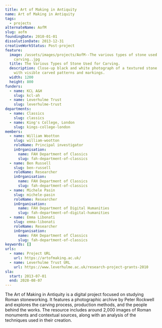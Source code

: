 ```yaml
---
title: Art of Making in Antiquity
name: Art of Making in Antiquity
tags:
  - projects
alternateName: AofM
slug: aofm
foundingDate: 2010-01-01
dissolutionDate: 2013-12-31
creativeWorkStatus: Post-project
feature:
  image: /assets/images/projects/AofM--The various types of stone used for
    carving..jpg
  title: The Various Types of Stone Used for Carving.
  description: Close-up black and white photograph of a textured stone surface
    with visible carved patterns and markings.
  width: 1200
  height: 800
funders:
  - name: KCL A&H
    slug: kcl-ah
  - name: Leverhulme Trust
    slug: leverhulme-trust
departments:
  - name: Classics
    slug: classics
  - name: King's College, London
    slug: kings-college-london
members:
  - name: William Wootton
    slug: william-wootton
    roleName: Principal investigator
    inOrganisation:
      name: FAH Department of Classics
      slug: fah-department-of-classics
  - name: Ben Russell
    slug: ben-russell
    roleName: Researcher
    inOrganisation:
      name: FAH Department of Classics
      slug: fah-department-of-classics
  - name: Michele Pasin
    slug: michele-pasin
    roleName: Researcher
    inOrganisation:
      name: FAH Department of Digital Humanities
      slug: fah-department-of-digital-humanities
  - name: Emma Libonati
    slug: emma-libonati
    roleName: Researcher
    inOrganisation:
      name: FAH Department of Classics
      slug: fah-department-of-classics
keywords: []
urls:
  - name: Project URL
    url: https://artofmaking.ac.uk/
  - name: Leverhulme Trust URL
    url: https://www.leverhulme.ac.uk/research-project-grants-2010
sla:
  start: 2013-07-01
  end: 2028-08-07
---
```


The Art of Making in Antiquity is a digital project focused on studying Roman stoneworking. It features a photographic archive by Peter Rockwell and explores the carving process, production methods, and the people behind the works. The resource includes around 2,000 images of Roman monuments and contextual sources, along with an analysis of the techniques used in their creation.
